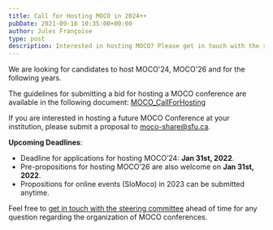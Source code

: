 ```yaml
---
title: Call for Hosting MOCO in 2024++
pubDate: 2021-09-16 10:35:00+00:00
author: Jules Françoise
type: post
description: Interested in hosting MOCO? Please get in touch with the steering committee and submit an application.
---
```


We are looking for candidates to host MOCO'24, MOCO'26 and for the following years.

The guidelines for submitting a bid for hosting a MOCO conference are available in the following document:
[MOCO_CallForHosting](/documents/MOCO_CallForHosting.pdf)

If you are interested in hosting a future MOCO Conference at your institution, please submit a proposal to [moco-share@sfu.ca](mailto:moco-share@sfu.ca).

**Upcoming Deadlines**:

- Deadline for applications for hosting MOCO’24: **Jan 31st, 2022**.
- Pre-propositions for hosting MOCO’26 are also welcome on **Jan 31st, 2022**.
- Propositions for online events (SloMoco) in 2023 can be submitted anytime.

Feel free to [get in touch with the steering committee](mailto:moco-share@sfu.ca) ahead of time for any question regarding the organization of MOCO conferences.
